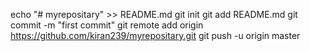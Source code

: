 echo "# myrepositary" >> README.md
git init
git add README.md
git commit -m "first commit"
git remote add origin https://github.com/kiran239/myrepositary.git
git push -u origin master
